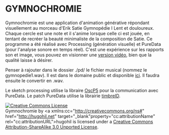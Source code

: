 GYMNOCHROMIE
==========

Gymnochromie est une application d'animation générative répondant visuellement au morceau d'Erik Satie Gymnopédie I Lent et douloureux. Chaque cercle est une note et il s'anime lorsque celle ci est jouée, en tentant de recréer la beauté minimaliste de la composition de Satie.
Ce programme a été réalisé avec Processing (génération visuelle) et PureData (pour l'analyse sonore en temps réel). C'est une expérience sur les rapports son et image, vous pouvez en visionner une <a target="_blank" href="https://vimeo.com/87109011">version vidéo</a>, bien que la qualité laisse à désirer.

Penser à rajouter dans le dossier ./pd/ le fichier musical (nommez le gymnopedie1.wav). Il est dans le domaine public et disponible <a target="_blank" href="https://upload.wikimedia.org/wikipedia/commons/9/90/Erik_Satie_-_gymnopedies_-_la_1_ere._lent_et_douloureux.ogg?uselang=fr">ici</a>. Il faudra ensuite le convertir en .wav.

Le sketch processing utilise la libraire <a target="_blank" href="http://www.sojamo.de/libraries/oscP5/">OscP5</a> pour la communication avec PureData.
Le patch PureData utilise la librairie <a target="_blank" href="http://puredata.info/downloads/timbreid">timbreID</a>.

<a rel="license" href="http://creativecommons.org/licenses/by-sa/3.0/deed.fr&#39;"><img alt="Creative Commons License" style="border-width:0" src="http://i.creativecommons.org/l/by-sa/3.0/88x31.png" /></a><br /><span xmlns:dct="http://purl.org/dc/terms/" property="dct:title">Gymnochromie</span> by <a xmlns:cc="http://creativecommons.org/ns#" href="http://hugohil.net" target="_blank"property="cc:attributionName" rel="cc:attributionURL">hugohil</a> is licensed under a <a rel="license" target="_blank" href="http://creativecommons.org/licenses/by-sa/3.0/deed.fr&#39;">Creative Commons Attribution-ShareAlike 3.0 Unported License</a>.